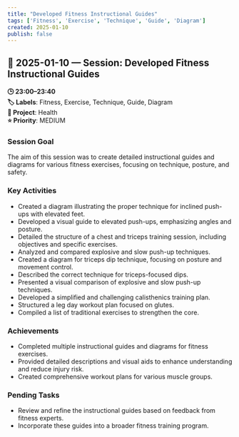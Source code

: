 ```yaml
---
title: "Developed Fitness Instructional Guides"
tags: ['Fitness', 'Exercise', 'Technique', 'Guide', 'Diagram']
created: 2025-01-10
publish: false
---
```


## 📅 2025-01-10 — Session: Developed Fitness Instructional Guides

**🕒 23:00–23:40**  
**🏷️ Labels**: Fitness, Exercise, Technique, Guide, Diagram  
**📂 Project**: Health  
**⭐ Priority**: MEDIUM  


### Session Goal
The aim of this session was to create detailed instructional guides and diagrams for various fitness exercises, focusing on technique, posture, and safety.

### Key Activities
- Created a diagram illustrating the proper technique for inclined push-ups with elevated feet.
- Developed a visual guide to elevated push-ups, emphasizing angles and posture.
- Detailed the structure of a chest and triceps training session, including objectives and specific exercises.
- Analyzed and compared explosive and slow push-up techniques.
- Created a diagram for triceps dip technique, focusing on posture and movement control.
- Described the correct technique for triceps-focused dips.
- Presented a visual comparison of explosive and slow push-up techniques.
- Developed a simplified and challenging calisthenics training plan.
- Structured a leg day workout plan focused on glutes.
- Compiled a list of traditional exercises to strengthen the core.

### Achievements
- Completed multiple instructional guides and diagrams for fitness exercises.
- Provided detailed descriptions and visual aids to enhance understanding and reduce injury risk.
- Created comprehensive workout plans for various muscle groups.

### Pending Tasks
- Review and refine the instructional guides based on feedback from fitness experts.
- Incorporate these guides into a broader fitness training program.

